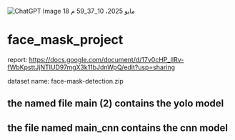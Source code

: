 ![ChatGPT Image 18 مايو 2025، 10_37_59 م](https://github.com/user-attachments/assets/9330b241-7786-4c1a-9c81-8cd9b80bb941)

# face_mask_project

report: https://docs.google.com/document/d/17v0cHP_IlRv-fWbKpsttJjNTIUD97mgX3k11bJdnWpQ/edit?usp=sharing

dataset name: face-mask-detection.zip

## the named file main (2) contains the yolo model
## the file named main_cnn contains the cnn model
